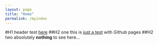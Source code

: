 ```yaml
---
layout: page
title: "Home"
permalink: /myindex
---
```

#H1 header
test <a href="index">here</a>
##H2 one
this is <u>just a test</u> with Github pages
##H2 two
absolutely <b>nothing</b> to see here...
